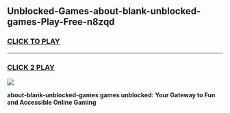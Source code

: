 
## Unblocked-Games-about-blank-unblocked-games-Play-Free-n8zqd
<h3>
<a href="https://premium76.site?title=about-blank-unblocked-games&ref=18A1">CLICK TO PLAY</a></h3>
<hr>

<h3>
<a href="https://premium76.site?title=about-blank-unblocked-games&ref=18A1">CLICK 2 PLAY</a>
  
</h3>

<a href="https://premium76.site?title=about-blank-unblocked-games&ref=18A1"><img src="https://clearcache.store/games.png"></a>


**about-blank-unblocked-games games unblocked: Your Gateway to Fun and Accessible Online Gaming**
